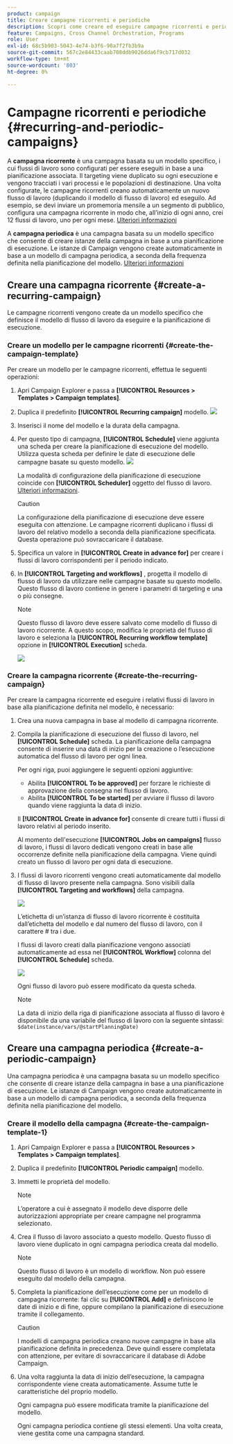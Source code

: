 ```yaml
---
product: campaign
title: Creare campagne ricorrenti e periodiche
description: Scopri come creare ed eseguire campagne ricorrenti e periodiche
feature: Campaigns, Cross Channel Orchestration, Programs
role: User
exl-id: 68c5b903-5043-4e74-b3f6-90a7f2fb3b9a
source-git-commit: 567c2e84433caab708ddb9026dda6f9cb717d032
workflow-type: tm+mt
source-wordcount: '803'
ht-degree: 0%

---
```


# Campagne ricorrenti e periodiche {#recurring-and-periodic-campaigns}

A **campagna ricorrente** è una campagna basata su un modello specifico, i cui flussi di lavoro sono configurati per essere eseguiti in base a una pianificazione associata. Il targeting viene duplicato su ogni esecuzione e vengono tracciati i vari processi e le popolazioni di destinazione.  Una volta configurate, le campagne ricorrenti creano automaticamente un nuovo flusso di lavoro (duplicando il modello di flusso di lavoro) ed eseguilo. Ad esempio, se devi inviare un promemoria mensile a un segmento di pubblico, configura una campagna ricorrente in modo che, all’inizio di ogni anno, crei 12 flussi di lavoro, uno per ogni mese. [Ulteriori informazioni](#create-a-recurring-campaign)

A **campagna periodica** è una campagna basata su un modello specifico che consente di creare istanze della campagna in base a una pianificazione di esecuzione. Le istanze di Campaign vengono create automaticamente in base a un modello di campagna periodica, a seconda della frequenza definita nella pianificazione del modello. [Ulteriori informazioni](#create-a-periodic-campaign)

## Creare una campagna ricorrente {#create-a-recurring-campaign}

Le campagne ricorrenti vengono create da un modello specifico che definisce il modello di flusso di lavoro da eseguire e la pianificazione di esecuzione.

### Creare un modello per le campagne ricorrenti {#create-the-campaign-template}

Per creare un modello per le campagne ricorrenti, effettua le seguenti operazioni:

1. Apri Campaign Explorer e passa a **[!UICONTROL Resources > Templates > Campaign templates]**.
1. Duplica il predefinito **[!UICONTROL Recurring campaign]** modello.
   ![](assets/recurring-campaign-duplicate.png)
1. Inserisci il nome del modello e la durata della campagna.
1. Per questo tipo di campagna, **[!UICONTROL Schedule]** viene aggiunta una scheda per creare la pianificazione di esecuzione del modello. Utilizza questa scheda per definire le date di esecuzione delle campagne basate su questo modello.
   ![](assets/recurring-campaign-schedule.png)

   La modalità di configurazione della pianificazione di esecuzione coincide con **[!UICONTROL Scheduler]** oggetto del flusso di lavoro. [Ulteriori informazioni](../workflow/scheduler.md).

   >[!CAUTION]
   >
   >La configurazione della pianificazione di esecuzione deve essere eseguita con attenzione. Le campagne ricorrenti duplicano i flussi di lavoro del relativo modello a seconda della pianificazione specificata. Questa operazione può sovraccaricare il database.

1. Specifica un valore in **[!UICONTROL Create in advance for]** per creare i flussi di lavoro corrispondenti per il periodo indicato.
1. In **[!UICONTROL Targeting and workflows]** , progetta il modello di flusso di lavoro da utilizzare nelle campagne basate su questo modello. Questo flusso di lavoro contiene in genere i parametri di targeting e una o più consegne.

   >[!NOTE]
   >
   >Questo flusso di lavoro deve essere salvato come modello di flusso di lavoro ricorrente. A questo scopo, modifica le proprietà del flusso di lavoro e seleziona la **[!UICONTROL Recurring workflow template]** opzione in **[!UICONTROL Execution]** scheda.

   ![](assets/recurring-campaign-wf-properties.png)

### Creare la campagna ricorrente {#create-the-recurring-campaign}

Per creare la campagna ricorrente ed eseguire i relativi flussi di lavoro in base alla pianificazione definita nel modello, è necessario:

1. Crea una nuova campagna in base al modello di campagna ricorrente.
1. Compila la pianificazione di esecuzione del flusso di lavoro, nel **[!UICONTROL Schedule]** scheda. La pianificazione della campagna consente di inserire una data di inizio per la creazione o l’esecuzione automatica del flusso di lavoro per ogni linea.

   Per ogni riga, puoi aggiungere le seguenti opzioni aggiuntive:

   * Abilita **[!UICONTROL To be approved]** per forzare le richieste di approvazione della consegna nel flusso di lavoro.
   * Abilita **[!UICONTROL To be started]** per avviare il flusso di lavoro quando viene raggiunta la data di inizio.

   Il **[!UICONTROL Create in advance for]** consente di creare tutti i flussi di lavoro relativi al periodo inserito.

   Al momento dell&#39;esecuzione **[!UICONTROL Jobs on campaigns]** flusso di lavoro, i flussi di lavoro dedicati vengono creati in base alle occorrenze definite nella pianificazione della campagna. Viene quindi creato un flusso di lavoro per ogni data di esecuzione.

1. I flussi di lavoro ricorrenti vengono creati automaticamente dal modello di flusso di lavoro presente nella campagna. Sono visibili dalla **[!UICONTROL Targeting and workflows]** della campagna.

   ![](assets/recurring-wf-created.png)

   L’etichetta di un’istanza di flusso di lavoro ricorrente è costituita dall’etichetta del modello e dal numero del flusso di lavoro, con il carattere # tra i due.

   I flussi di lavoro creati dalla pianificazione vengono associati automaticamente ad essa nel **[!UICONTROL Workflow]** colonna del **[!UICONTROL Schedule]** scheda.

   ![](assets/recurring-wf-schedule-executed.png)

   Ogni flusso di lavoro può essere modificato da questa scheda.

   >[!NOTE]
   >
   >La data di inizio della riga di pianificazione associata al flusso di lavoro è disponibile da una variabile del flusso di lavoro con la seguente sintassi:\
   >`$date(instance/vars/@startPlanningDate)`

## Creare una campagna periodica {#create-a-periodic-campaign}

Una campagna periodica è una campagna basata su un modello specifico che consente di creare istanze della campagna in base a una pianificazione di esecuzione. Le istanze di Campaign vengono create automaticamente in base a un modello di campagna periodica, a seconda della frequenza definita nella pianificazione del modello.

### Creare il modello della campagna {#create-the-campaign-template-1}

1. Apri Campaign Explorer e passa a **[!UICONTROL Resources > Templates > Campaign templates]**.
1. Duplica il predefinito **[!UICONTROL Periodic campaign]** modello.
1. Immetti le proprietà del modello.

   >[!NOTE]
   >
   >L’operatore a cui è assegnato il modello deve disporre delle autorizzazioni appropriate per creare campagne nel programma selezionato.

1. Crea il flusso di lavoro associato a questo modello. Questo flusso di lavoro viene duplicato in ogni campagna periodica creata dal modello.

   >[!NOTE]
   >
   >Questo flusso di lavoro è un modello di workflow. Non può essere eseguito dal modello della campagna.

1. Completa la pianificazione dell’esecuzione come per un modello di campagna ricorrente: fai clic su **[!UICONTROL Add]** e definiscono le date di inizio e di fine, oppure compilano la pianificazione di esecuzione tramite il collegamento.

   >[!CAUTION]
   >
   >I modelli di campagna periodica creano nuove campagne in base alla pianificazione definita in precedenza. Deve quindi essere completata con attenzione, per evitare di sovraccaricare il database di Adobe Campaign.

1. Una volta raggiunta la data di inizio dell’esecuzione, la campagna corrispondente viene creata automaticamente. Assume tutte le caratteristiche del proprio modello.

   Ogni campagna può essere modificata tramite la pianificazione del modello.

   Ogni campagna periodica contiene gli stessi elementi. Una volta creata, viene gestita come una campagna standard.
